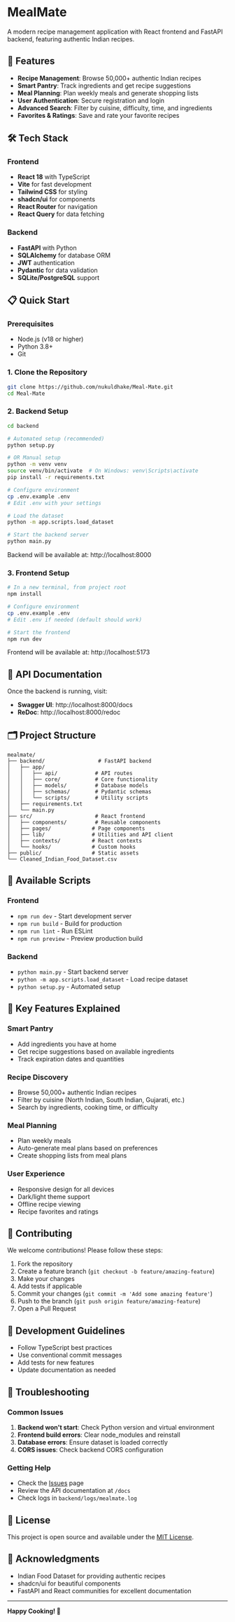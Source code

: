 # MealMate

A modern recipe management application with React frontend and FastAPI backend, featuring authentic Indian recipes.

## 🚀 Features

- **Recipe Management**: Browse 50,000+ authentic Indian recipes
- **Smart Pantry**: Track ingredients and get recipe suggestions
- **Meal Planning**: Plan weekly meals and generate shopping lists
- **User Authentication**: Secure registration and login
- **Advanced Search**: Filter by cuisine, difficulty, time, and ingredients
- **Favorites & Ratings**: Save and rate your favorite recipes

## 🛠️ Tech Stack

### Frontend
- **React 18** with TypeScript
- **Vite** for fast development
- **Tailwind CSS** for styling
- **shadcn/ui** for components
- **React Router** for navigation
- **React Query** for data fetching

### Backend
- **FastAPI** with Python
- **SQLAlchemy** for database ORM
- **JWT** authentication
- **Pydantic** for data validation
- **SQLite/PostgreSQL** support

## 📋 Quick Start

### Prerequisites

- Node.js (v18 or higher)
- Python 3.8+
- Git

### 1. Clone the Repository

```bash
git clone https://github.com/nukuldhake/Meal-Mate.git
cd Meal-Mate
```

### 2. Backend Setup

```bash
cd backend

# Automated setup (recommended)
python setup.py

# OR Manual setup
python -m venv venv
source venv/bin/activate  # On Windows: venv\Scripts\activate
pip install -r requirements.txt

# Configure environment
cp .env.example .env
# Edit .env with your settings

# Load the dataset
python -m app.scripts.load_dataset

# Start the backend server
python main.py
```

Backend will be available at: http://localhost:8000

### 3. Frontend Setup

```bash
# In a new terminal, from project root
npm install

# Configure environment
cp .env.example .env
# Edit .env if needed (default should work)

# Start the frontend
npm run dev
```

Frontend will be available at: http://localhost:5173

## 📖 API Documentation

Once the backend is running, visit:
- **Swagger UI**: http://localhost:8000/docs
- **ReDoc**: http://localhost:8000/redoc

## 🗂️ Project Structure

```
mealmate/
├── backend/                 # FastAPI backend
│   ├── app/
│   │   ├── api/            # API routes
│   │   ├── core/           # Core functionality
│   │   ├── models/         # Database models
│   │   ├── schemas/        # Pydantic schemas
│   │   └── scripts/        # Utility scripts
│   ├── requirements.txt
│   └── main.py
├── src/                    # React frontend
│   ├── components/         # Reusable components
│   ├── pages/             # Page components
│   ├── lib/               # Utilities and API client
│   ├── contexts/          # React contexts
│   └── hooks/             # Custom hooks
├── public/                # Static assets
└── Cleaned_Indian_Food_Dataset.csv
```

## 🔧 Available Scripts

### Frontend
- `npm run dev` - Start development server
- `npm run build` - Build for production
- `npm run lint` - Run ESLint
- `npm run preview` - Preview production build

### Backend
- `python main.py` - Start backend server
- `python -m app.scripts.load_dataset` - Load recipe dataset
- `python setup.py` - Automated setup

## 🌟 Key Features Explained

### Smart Pantry
- Add ingredients you have at home
- Get recipe suggestions based on available ingredients
- Track expiration dates and quantities

### Recipe Discovery
- Browse 50,000+ authentic Indian recipes
- Filter by cuisine (North Indian, South Indian, Gujarati, etc.)
- Search by ingredients, cooking time, or difficulty

### Meal Planning
- Plan weekly meals
- Auto-generate meal plans based on preferences
- Create shopping lists from meal plans

### User Experience
- Responsive design for all devices
- Dark/light theme support
- Offline recipe viewing
- Recipe favorites and ratings

## 🤝 Contributing

We welcome contributions! Please follow these steps:

1. Fork the repository
2. Create a feature branch (`git checkout -b feature/amazing-feature`)
3. Make your changes
4. Add tests if applicable
5. Commit your changes (`git commit -m 'Add some amazing feature'`)
6. Push to the branch (`git push origin feature/amazing-feature`)
7. Open a Pull Request

## 📝 Development Guidelines

- Follow TypeScript best practices
- Use conventional commit messages
- Add tests for new features
- Update documentation as needed

## 🐛 Troubleshooting

### Common Issues

1. **Backend won't start**: Check Python version and virtual environment
2. **Frontend build errors**: Clear node_modules and reinstall
3. **Database errors**: Ensure dataset is loaded correctly
4. **CORS issues**: Check backend CORS configuration

### Getting Help

- Check the [Issues](https://github.com/nukuldhake/Meal-Mate/issues) page
- Review the API documentation at `/docs`
- Check logs in `backend/logs/mealmate.log`

## 📄 License

This project is open source and available under the [MIT License](LICENSE).

## 🙏 Acknowledgments

- Indian Food Dataset for providing authentic recipes
- shadcn/ui for beautiful components
- FastAPI and React communities for excellent documentation

---

**Happy Cooking! 🍳**
